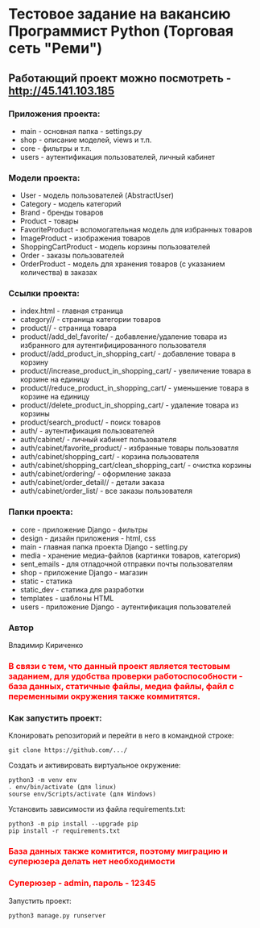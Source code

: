 # Тестовое задание на вакансию Программист Python (Торговая сеть "Реми")
## Работающий проект можно посмотреть - <http://45.141.103.185>

### Приложения проекта:
- main - основная папка - settings.py
- shop - описание моделей, views и т.п.
- core - фильтры и т.п.
- users - аутентификация пользователей, личный кабинет

### Модели проекта:
- User - модель пользователей (AbstractUser)
- Category - модель категорий
- Brand - бренды товаров
- Product - товары
- FavoriteProduct - вспомогательная модель для избранных товаров
- ImageProduct - изображения товаров
- ShoppingCartProduct - модель корзины пользователей 
- Order - заказы пользователей
- OrderProduct - модель для хранения товаров (с указанием количества) в заказах

### Ссылки проекта:
- index.html - главная страница
- category/<slug>/ - страница категории товаров 
- product/<id>/ - страница товара
- product/<id>/add_del_favorite/ - добавление/удаление товара из избранного для аутентифицированного пользователя
- product/<id>/add_product_in_shopping_cart/ - добавление товара в корзину
- product/<id>/increase_product_in_shopping_cart/ - увеличение товара в корзине на единицу
- product/<id>/reduce_product_in_shopping_cart/ - уменьшение товара в корзине на единицу
- product/<id>/delete_product_in_shopping_cart/ - удаление товара из корзины
- product/search_product/ - поиск товаров
- auth/ - аутентификация пользователей
- auth/cabinet/ - личный кабинет пользователя
- auth/cabinet/favorite_product/ - избранные товары пользоватля 
- auth/cabinet/shopping_cart/ - корзина пользователя 
- auth/cabinet/shopping_cart/clean_shopping_cart/ - очистка корзины
- auth/cabinet/ordering/ - оформление заказа
- auth/cabinet/order_detail/<id>/ - детали заказа
- auth/cabinet/order_list/ - все заказы пользователя

### Папки проекта:
- core - приложение Django - фильтры
- design - дизайн приложения - html, css
- main - главная папка проекта Django - setting.py
- media - хранение медиа-файлов (картинки товаров, категория)
- sent_emails - для отладочной отправки почты пользователям
- shop - приложение Django - магазин
- static - статика
- static_dev - статика для разработки
- templates - шаблоны HTML
- users - приложение Django - аутентификация пользователей

### Автор
Владимир Кириченко


### <span style="color:red"> В связи с тем, что данный проект является тестовым заданием, для удобства проверки работоспособности - база данных, статичные файлы, медиа файлы, файл с переменными окружения также коммитятся. </span> 

### Как запустить проект:
Клонировать репозиторий и перейти в него в командной строке:
```
git clone https://github.com/.../
```
Cоздать и активировать виртуальное окружение:
```
python3 -m venv env
. env/bin/activate (для linux)
sourse env/Scripts/activate (для Windows)
```
Установить зависимости из файла requirements.txt:
```
python3 -m pip install --upgrade pip
pip install -r requirements.txt
```
### <span style="color:red"> База данных также комитится, поэтому миграцию и суперюзера делать нет необходимости </span>
### <span style="color:red"> Суперюзер - admin, пароль - 12345 </span>

Запустить проект:
```
python3 manage.py runserver
```

